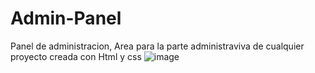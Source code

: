 # Admin-Panel
Panel de administracion, 
Area para la parte administraviva de cualquier proyecto creada con Html y css
![image](https://user-images.githubusercontent.com/35345400/96511045-15df2400-1224-11eb-879f-5181c86e2d24.png)
